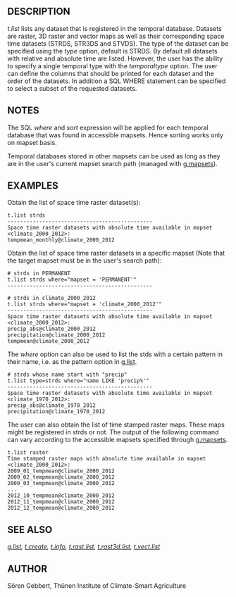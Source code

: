 ## DESCRIPTION

*t.list* lists any dataset that is registered in the temporal database.
Datasets are raster, 3D raster and vector maps as well as their
corresponding space time datasets (STRDS, STR3DS and STVDS). The type of
the dataset can be specified using the *type* option, default is STRDS.
By default all datasets with relative and absolute time are listed.
However, the user has the ability to specify a single temporal type with
the *temporaltype* option. The user can define the columns that should
be printed for each dataset and the order of the datasets. In addition a
SQL WHERE statement can be specified to select a subset of the requested
datasets.

## NOTES

The SQL *where* and *sort* expression will be applied for each temporal
database that was found in accessible mapsets. Hence sorting works only
on mapset basis.

Temporal databases stored in other mapsets can be used as long as they
are in the user\'s current mapset search path (managed with
[g.mapsets](g.mapsets.html)).

## EXAMPLES

Obtain the list of space time raster dataset(s):

```
t.list strds
----------------------------------------------
Space time raster datasets with absolute time available in mapset <climate_2000_2012>:
tempmean_monthly@climate_2000_2012
```

Obtain the list of space time raster datasets in a specific mapset (Note
that the target mapset must be in the user\'s search path):

```
# strds in PERMANENT
t.list strds where="mapset = 'PERMANENT'"
----------------------------------------------

# strds in climate_2000_2012
t.list strds where="mapset = 'climate_2000_2012'"
----------------------------------------------
Space time raster datasets with absolute time available in mapset <climate_2000_2012>:
precip_abs@climate_2000_2012
precipitation@climate_2000_2012
tempmean@climate_2000_2012
```

The *where* option can also be used to list the stds with a certain
pattern in their name, i.e. as the pattern option in
[g.list](g.list.html).

```
# strds whose name start with "precip"
t.list type=strds where="name LIKE 'precip%'"
----------------------------------------------
Space time raster datasets with absolute time available in mapset <climate_1970_2012>:
precip_abs@climate_1970_2012
precipitation@climate_1970_2012
```

The user can also obtain the list of time stamped raster maps. These
maps might be registered in strds or not. The output of the following
command can vary according to the accessible mapsets specified through
[g.mapsets](g.mapsets.html).

```
t.list raster
Time stamped raster maps with absolute time available in mapset <climate_2000_2012>:
2009_01_tempmean@climate_2000_2012
2009_02_tempmean@climate_2000_2012
2009_03_tempmean@climate_2000_2012
...
2012_10_tempmean@climate_2000_2012
2012_11_tempmean@climate_2000_2012
2012_12_tempmean@climate_2000_2012
```

## SEE ALSO

*[g.list](g.list.html), [t.create](t.create.html),
[t.info](t.info.html), [t.rast.list](t.rast.list.html),
[t.rast3d.list](t.rast3d.list.html), [t.vect.list](t.vect.list.html)*

## AUTHOR

Sören Gebbert, Thünen Institute of Climate-Smart Agriculture
